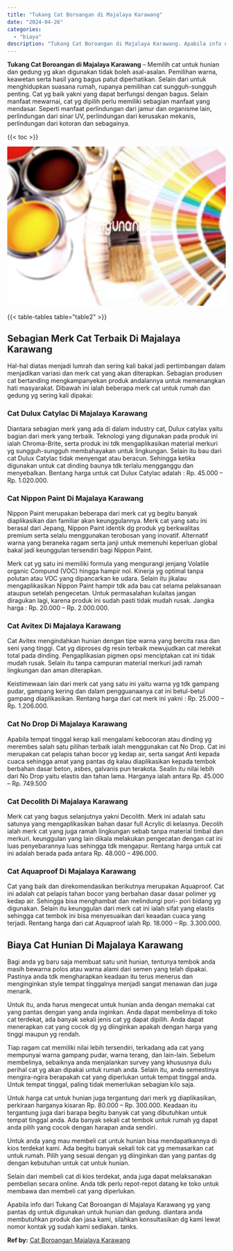 ```yaml
---
title: "Tukang Cat Boroangan di Majalaya Karawang"
date: "2024-04-26"
categories: 
  - "biaya"
description: "Tukang Cat Boroangan di Majalaya Karawang. Apabila info dari Tukang Cat Boroangan di Majalaya Karawang yg yang pantas dg untuk digunakan untuk hunian dan ged..."
---
```


**Tukang Cat Boroangan di Majalaya Karawang** – Memilih cat untuk hunian dan gedung yg akan digunakan tidak boleh asal-asalan. Pemilihan warna, keawetan serta hasil yang bagus patut diperhatikan. Selain dari untuk menghidupkan suasana rumah, rupanya pemilihan cat sungguh-sungguh penting. Cat yg baik yakni yang dapat berfungsi dengan bagus. Selain manfaat mewarnai, cat yg dipilih perlu memiliki sebagian manfaat yang mendasar. Seperti manfaat perlindungan dari jamur dan organisme lain, perlindungan dari sinar UV, perlindungan dari kerusakan mekanis, perlindungan dari kotoran dan sebagainya.

{{< toc >}}

![Tukang Cat Boroangan di Majalaya Karawang](/images/jasa-cat-murah36.png)

{{< table-tables table="table2" >}}

## Sebagian Merk Cat Terbaik Di Majalaya Karawang

Hal-hal diatas menjadi lumrah dan sering kali bakal jadi pertimbangan dalam menjadikan variasi dan merk cat yang akan diterapkan. Sebagian produsen cat bertanding mengkampanyekan produk andalannya untuk memenangkan hati masyarakat. Dibawah ini ialah beberapa merk cat untuk rumah dan gedung yg sering kali dipakai:

### Cat Dulux Catylac Di Majalaya Karawang

Diantara sebagian merk yang ada di dalam industry cat, Dulux catylax yaitu bagian dari merk yang terbaik. Teknologi yang digunakan pada produk ini ialah Chroma-Brite, serta produk ini tdk mengaplikasikan material merkuri yg sungguh-sungguh membahayakan untuk lingkungan. Selain itu bau dari cat Dulux Catylac tidak menyengat atau beracun. Sehingga ketika digunakan untuk cat dinding baunya tdk terlalu mengganggu dan menyebalkan. Bentang harga untuk cat Dulux Catylac adalah : Rp. 45.000 – Rp. 1.020.000.

### Cat Nippon Paint Di Majalaya Karawang

Nippon Paint merupakan beberapa dari merk cat yg begitu banyak diaplikasikan dan familiar akan keunggulannya. Merk cat yang satu ini berasal dari Jepang, Nippon Paint identik dg produk yg berkwalitas premium serta selalu menggunakan terobosan yang inovatif. Alternatif warna yang beraneka ragam serta janji untuk memenuhi keperluan global bakal jadi keunggulan tersendiri bagi Nippon Paint.

Merk cat yg satu ini memiliki formula yang mengurangi jenjang Volatile organic Compund (VOC) hingga hampir nol. Kinerja yg optimal tanpa polutan atau VOC yang dipancarkan ke udara. Selain itu jikalau mengaplikasikan Nippon Paint hampir tdk ada bau cat selama pelaksanaan ataupun setelah pengecetan. Untuk permasalahan kulaitas jangan diragukan lagi, karena produk ini sudah pasti tidak mudah rusak. Jangka harga : Rp. 20.000 – Rp. 2.000.000.

### Cat Avitex Di Majalaya Karawang

Cat Avitex mengindahkan hunian dengan tipe warna yang bercita rasa dan seni yang tinggi. Cat yg diproses dg resin terbaik mewujudkan cat merekat total pada dinding. Pengaplikasian pigmen opsi menciptakan cat ini tidak mudah rusak. Selain itu tanpa campuran material merkuri jadi ramah lingkungan dan aman diterapkan.

Keistimewaan lain dari merk cat yang satu ini yaitu warna yg tdk gampang pudar, gampang kering dan dalam pengguanaanya cat ini betul-betul gampang diaplikasikan. Rentang harga dari cat merk ini yakni : Rp. 25.000 – Rp. 1.206.000.

### Cat No Drop Di Majalaya Karawang

Apabila tempat tinggal kerap kali mengalami kebocoran atau dinding yg merembes salah satu pilihan terbaik ialah menggunakan cat No Drop. Cat ini merupakan cat pelapis tahan bocor yg kedap air, serta sangat Anti kepada cuaca sehingga amat yang pantas dg kalau diaplikasikan kepada tembok berbahan dasar beton, asbes, galvanis pun terakota. Sealin itu nilai lebih dari No Drop yaitu elastis dan tahan lama. Harganya ialah antara Rp. 45.000 – Rp. 749.500

### Cat Decolith Di Majalaya Karawang

Merk cat yang bagus selanjutnya yakni Decolith. Merk ini adalah satu satunya yang mengaplikasikan bahan dasar full Acrylic di kelasnya. Decolih ialah merk cat yang juga ramah lingkungan sebab tanpa material timbal dan merkuri. keunggulan yang lain dikala melakukan pengecatan dengan cat ini luas penyebarannya luas sehingga tdk mengapur. Rentang harga untuk cat ini adalah berada pada antara Rp. 48.000 – 496.000.

### Cat Aquaproof Di Majalaya Karawang

Cat yang baik dan direkomendasikan berikutnya merupakan Aquaproof. Cat ini adalah cat pelapis tahan bocor yang berbahan dasar dasar polimer yg kedap air. Sehingga bisa menghambat dan melindungi pori- pori bidang yg digunakan. Selain itu keunggulan dari merk cat ini ialah sifat yang elastis sehingga cat tembok ini bisa menyesuaikan dari keaadan cuaca yang terjadi. Rentang harga dari cat Aquaproof ialah Rp. 18.000 – Rp. 3.300.000.

## Biaya Cat Hunian Di Majalaya Karawang

Bagi anda yg baru saja membuat satu unit hunian, tentunya tembok anda masih bewarna polos atau warna alami dari semen yang telah dipakai. Pastinya anda tdk mengharapkan keadaan itu terus menerus dan menginginkan style tempat tinggalnya menjadi sangat menawan dan juga menarik.

Untuk itu, anda harus mengecat untuk hunian anda dengan memakai cat yang pantas dengan yang anda inginkan. Anda dapat membelinya di toko cat terdekat, ada banyak sekali jenis cat yg dapat dipilih. Anda dapat menerapkan cat yang cocok dg yg diinginkan apakah dengan harga yang tinggi maupun yg rendah.

Tiap ragam cat memiliki nilai lebih tersendiri, terkadang ada cat yang mempunyai warna gampang pudar, warna terang, dan lain-lain. Sebelum membelinya, sebaiknya anda menjalankan survey yang khususnya dulu perihal cat yg akan dipakai untuk rumah anda. Selain itu, anda semestinya mengira-ngira berapakah cat yang diperlukan untuk tempat tinggal anda. Untuk tempat tinggal, paling tidak memerlukan sebagian kilo saja.

Untuk harga cat untuk hunian juga tergantung dari merk yg diaplikasikan, perkiraan harganya kisaran Rp. 80.000 – Rp. 300.000. Keadaan itu tergantung juga dari barapa begitu banyak cat yang dibutuhkan untuk tempat tinggal anda. Ada banyak sekali cat tembok untuk rumah yg dapat anda pilih yang cocok dengan harapan anda sendiri.

Untuk anda yang mau membeli cat untuk hunian bisa mendapatkannya di kios terdekat kami. Ada begitu banyak sekali tok cat yg memasarkan cat untuk rumah. Pilih yang sesuai dengan yg diinginkan dan yang pantas dg dengan kebutuhan untuk cat untuk hunian.

Selain dari membeli cat di kios terdekat, anda juga dapat melaksanakan pembelian secara online. Anda tdk perlu repot-repot datang ke toko untuk membawa dan membeli cat yang diperlukan.

Apabila info dari Tukang Cat Boroangan di Majalaya Karawang yg yang pantas dg untuk digunakan untuk hunian dan gedung. diantara anda membutuhkan produk dan jasa kami, silahkan konsultasikan dg kami lewat nomor kontak yg sudah kami sediakan. tanks.

**Ref by:** [Cat Boroangan Majalaya Karawang](https://id.wikipedia.org/wiki/Cat)
